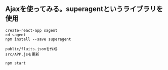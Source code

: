 ## Ajaxを使ってみる。superagentというライブラリを使用

```
create-react-app sagent
cd sagent
npm install --save superagent

public/fluits.jsonを作成
src/APP.jsを更新

npm start

```
